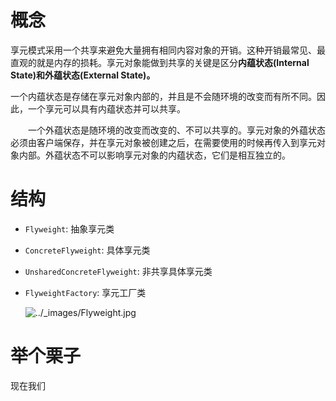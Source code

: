 # 概念

​        享元模式采用一个共享来避免大量拥有相同内容对象的开销。这种开销最常见、最直观的就是内存的损耗。享元对象能做到共享的关键是区分**内蕴状态(Internal State)**和**外蕴状态(External State)。**

​        一个内蕴状态是存储在享元对象内部的，并且是不会随环境的改变而有所不同。因此，一个享元可以具有内蕴状态并可以共享。

　　一个外蕴状态是随环境的改变而改变的、不可以共享的。享元对象的外蕴状态必须由客户端保存，并在享元对象被创建之后，在需要使用的时候再传入到享元对象内部。外蕴状态不可以影响享元对象的内蕴状态，它们是相互独立的。 

# 结构

- `Flyweight`: 抽象享元类

- `ConcreteFlyweight`: 具体享元类

- `UnsharedConcreteFlyweight`: 非共享具体享元类

- `FlyweightFactory`: 享元工厂类

  ![../_images/Flyweight.jpg](E:\after-end-note\设计模式\Flyweight.jpg)

# 举个栗子

现在我们 

